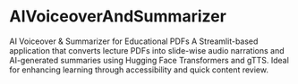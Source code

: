 # AIVoiceoverAndSummarizer
AI Voiceover &amp; Summarizer for Educational PDFs A Streamlit-based application that converts lecture PDFs into slide-wise audio narrations and AI-generated summaries using Hugging Face Transformers and gTTS. Ideal for enhancing learning through accessibility and quick content review.
